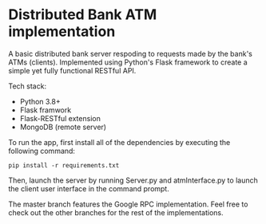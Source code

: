 # Distributed Bank ATM implementation

A basic distributed bank server respoding to requests made by the bank's ATMs (clients). Implemented using Python's Flask framework to create a simple yet fully functional RESTful API.

Tech stack:
- Python 3.8+
- Flask framwork 
- Flask-RESTful extension
- MongoDB (remote server)

To run the app, first install all of the dependencies by executing the following command:

<code>pip install -r requirements.txt</code>

Then, launch the server by running Server.py and atmInterface.py to launch the client user interface in the command prompt.

The master branch features the Google RPC implementation. Feel free to check out the other branches for the rest of the implementations.
